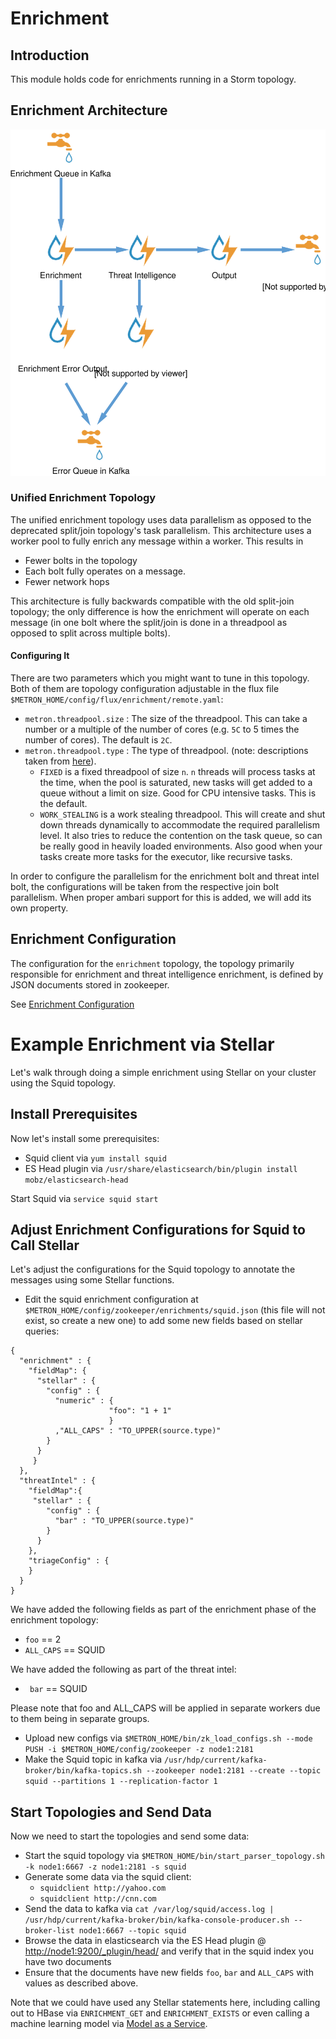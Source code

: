 <!--
Licensed to the Apache Software Foundation (ASF) under one
or more contributor license agreements.  See the NOTICE file
distributed with this work for additional information
regarding copyright ownership.  The ASF licenses this file
to you under the Apache License, Version 2.0 (the
"License"); you may not use this file except in compliance
with the License.  You may obtain a copy of the License at

    http://www.apache.org/licenses/LICENSE-2.0

Unless required by applicable law or agreed to in writing, software
distributed under the License is distributed on an "AS IS" BASIS,
WITHOUT WARRANTIES OR CONDITIONS OF ANY KIND, either express or implied.
See the License for the specific language governing permissions and
limitations under the License.
-->
# Enrichment

## Introduction

This module holds code for enrichments running in a Storm topology.

## Enrichment Architecture

![Unified Architecture](unified_enrichment_arch.svg)

### Unified Enrichment Topology

The unified enrichment topology uses data parallelism as opposed to the deprecated
split/join topology's task parallelism. This architecture uses a worker pool to fully
enrich any message within a worker.  This results in
* Fewer bolts in the topology
* Each bolt fully operates on a message.
* Fewer network hops

This architecture is fully backwards compatible with the old split-join
topology; the only difference is how the enrichment will operate on each
message (in one bolt where the split/join is done in a threadpool as opposed
to split across multiple bolts).

#### Configuring It

There are two parameters which you might want to tune in this topology.
Both of them are topology configuration adjustable in the flux file
`$METRON_HOME/config/flux/enrichment/remote.yaml`:
* `metron.threadpool.size` : The size of the threadpool.  This can take a number or a multiple of the number of cores (e.g. `5C` to 5 times the number of cores).  The default is `2C`.
* `metron.threadpool.type` : The type of threadpool. (note: descriptions taken from [here](https://zeroturnaround.com/rebellabs/fixedthreadpool-cachedthreadpool-or-forkjoinpool-picking-correct-java-executors-for-background-tasks/)).
   * `FIXED` is a fixed threadpool of size `n`. `n` threads will process tasks at the time, when the pool is saturated, new tasks will get added to a queue without a limit on size. Good for CPU intensive tasks.  This is the default.
   * `WORK_STEALING` is a work stealing threadpool.  This will create and shut down threads dynamically to accommodate the required parallelism level. It also tries to reduce the contention on the task queue, so can be really good in heavily loaded environments. Also good when your tasks create more tasks for the executor, like recursive tasks.

In order to configure the parallelism for the enrichment bolt and threat
intel bolt, the configurations will be taken from the respective join bolt
parallelism.  When proper ambari support for this is added, we will add
its own property.

## Enrichment Configuration

The configuration for the `enrichment` topology, the topology primarily
responsible for enrichment and threat intelligence enrichment, is
defined by JSON documents stored in zookeeper.

See [Enrichment Configuration](../metron-enrichment-common#enrichment-configuration)

# Example Enrichment via Stellar

Let's walk through doing a simple enrichment using Stellar on your cluster using the Squid topology.

## Install Prerequisites
Now let's install some prerequisites:
* Squid client via `yum install squid`
* ES Head plugin via `/usr/share/elasticsearch/bin/plugin install mobz/elasticsearch-head`

Start Squid via `service squid start`

## Adjust Enrichment Configurations for Squid to Call Stellar
Let's adjust the configurations for the Squid topology to annotate the messages using some Stellar functions.

* Edit the squid enrichment configuration at `$METRON_HOME/config/zookeeper/enrichments/squid.json` (this file will not exist, so create a new one) to add some new fields based on stellar queries:

```
{
  "enrichment" : {
    "fieldMap": {
      "stellar" : {
        "config" : {
          "numeric" : {
                      "foo": "1 + 1"
                      }
          ,"ALL_CAPS" : "TO_UPPER(source.type)"
        }
      }
     }
  },
  "threatIntel" : {
    "fieldMap":{
     "stellar" : {
        "config" : {
          "bar" : "TO_UPPER(source.type)"
        }
      }
    },
    "triageConfig" : {
    }
  }
}
```
We have added the following fields as part of the enrichment phase of the enrichment topology:
* `foo` ==  2
* `ALL_CAPS` == SQUID

We have added the following as part of the threat intel:
* ` bar` == SQUID

Please note that foo and ALL_CAPS will be applied in separate workers due to them being in separate groups.

* Upload new configs via `$METRON_HOME/bin/zk_load_configs.sh --mode PUSH -i $METRON_HOME/config/zookeeper -z node1:2181`
* Make the Squid topic in kafka via `/usr/hdp/current/kafka-broker/bin/kafka-topics.sh --zookeeper node1:2181 --create --topic squid --partitions 1 --replication-factor 1`

## Start Topologies and Send Data
Now we need to start the topologies and send some data:
* Start the squid topology via `$METRON_HOME/bin/start_parser_topology.sh -k node1:6667 -z node1:2181 -s squid`
* Generate some data via the squid client:
  * `squidclient http://yahoo.com`
  * `squidclient http://cnn.com`
* Send the data to kafka via `cat /var/log/squid/access.log | /usr/hdp/current/kafka-broker/bin/kafka-console-producer.sh --broker-list node1:6667 --topic squid`
* Browse the data in elasticsearch via the ES Head plugin @ [http://node1:9200/_plugin/head/](http://node1:9200/_plugin/head/) and verify that in the squid index you have two documents
* Ensure that the documents have new fields `foo`, `bar` and `ALL_CAPS` with values as described above.

Note that we could have used any Stellar statements here, including calling out to HBase via `ENRICHMENT_GET` and `ENRICHMENT_EXISTS` or even calling a machine learning model via [Model as a Service](../../../metron-analytics/metron-maas-service).
